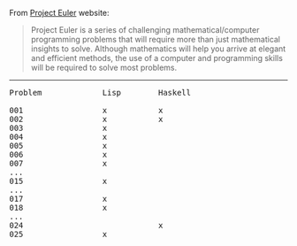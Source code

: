 From [Project Euler](http://projecteuler.net/) website:

> Project Euler is a series of challenging mathematical/computer programming problems that will require more than just mathematical insights to solve. Although mathematics will help you arrive at elegant and efficient methods, the use of a computer and programming skills will be required to solve most problems.

---

<pre>
Problem             Lisp        Haskell
                    
001                 x           x
002                 x           x
003                 x
004                 x
005                 x
006                 x
007                 x
...
015                 x
...
017                 x
018                 x
...
024                             x
025                 x
</pre>
